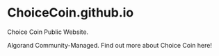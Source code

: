 # ChoiceCoin.github.io
Choice Coin Public Website.

Algorand Community-Managed. Find out more about Choice Coin here!
